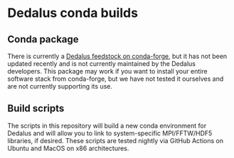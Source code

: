 # Dedalus conda builds

## Conda package

There is currently a [Dedalus feedstock on conda-forge](https://github.com/conda-forge/dedalus-feedstock), but it has not been updated recently and is not currently maintained by the Dedalus developers.
This package may work if you want to install your entire software stack from conda-forge, but we have not tested it ourselves and are not currently supporting its use.

## Build scripts

The scripts in this repository will build a new conda environment for Dedalus and will allow you to link to system-specific MPI/FFTW/HDF5 libraries, if desired.
These scripts are tested nightly via GitHub Actions on Ubuntu and MacOS on x86 architectures.
